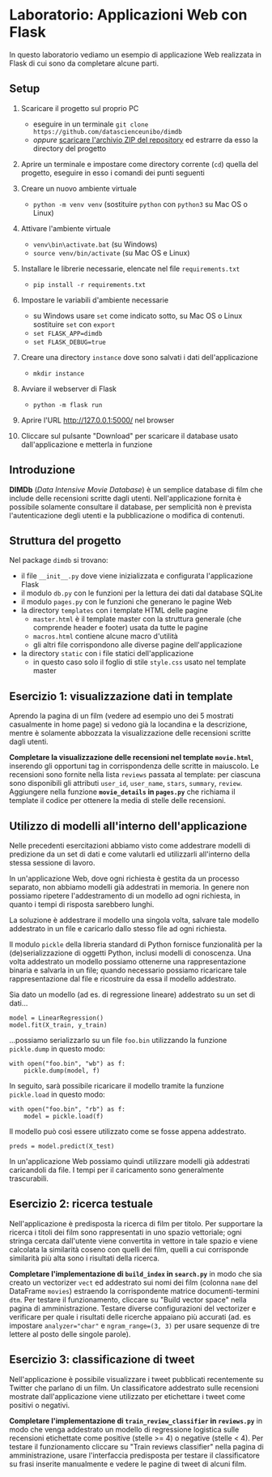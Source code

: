 Laboratorio: Applicazioni Web con Flask
=======================================

In questo laboratorio vediamo un esempio di applicazione Web realizzata in Flask di cui sono da completare alcune parti.

Setup
-----

1. Scaricare il progetto sul proprio PC
   - eseguire in un terminale `git clone https://github.com/datascienceunibo/dimdb`
   - _oppure_ [scaricare l'archivio ZIP del repository](https://github.com/datascienceunibo/dimdb/archive/master.zip) ed estrarre da esso la directory del progetto

2. Aprire un terminale e impostare come directory corrente (`cd`) quella del progetto, eseguire in esso i comandi dei punti seguenti

3. Creare un nuovo ambiente virtuale
   - `python -m venv venv` (sostituire `python` con `python3` su Mac OS o Linux)

4. Attivare l'ambiente virtuale
   - `venv\bin\activate.bat` (su Windows)
   - `source venv/bin/activate` (su Mac OS e Linux)

5. Installare le librerie necessarie, elencate nel file `requirements.txt`
   - `pip install -r requirements.txt`

6. Impostare le variabili d'ambiente necessarie
   - su Windows usare `set` come indicato sotto, su Mac OS o Linux sostituire `set` con `export`
   - `set FLASK_APP=dimdb`
   - `set FLASK_DEBUG=true`

7. Creare una directory `instance` dove sono salvati i dati dell'applicazione
   - `mkdir instance`

8. Avviare il webserver di Flask
   - `python -m flask run`

9. Aprire l'URL http://127.0.0.1:5000/ nel browser

10. Cliccare sul pulsante "Download" per scaricare il database usato dall'applicazione e metterla in funzione

Introduzione
------------

**DIMDb** (_Data Intensive Movie Database_) è un semplice database di film che include delle recensioni scritte dagli utenti. Nell'applicazione fornita è possibile solamente consultare il database, per semplicità non è prevista l'autenticazione degli utenti e la pubblicazione o modifica di contenuti.

Struttura del progetto
----------------------

Nel package `dimdb` si trovano:
- il file `__init__.py` dove viene inizializzata e configurata l'applicazione Flask
- il modulo `db.py` con le funzioni per la lettura dei dati dal database SQLite
- il modulo `pages.py` con le funzioni che generano le pagine Web
- la directory `templates` con i template HTML delle pagine
  - `master.html` è il template master con la struttura generale (che comprende header e footer) usata da tutte le pagine
  - `macros.html` contiene alcune macro d'utilità
  - gli altri file corrispondono alle diverse pagine dell'applicazione
- la directory `static` con i file statici dell'applicazione
  - in questo caso solo il foglio di stile `style.css` usato nel template master

Esercizio 1: visualizzazione dati in template
---------------------------------------------

Aprendo la pagina di un film (vedere ad esempio uno dei 5 mostrati casualmente in home page) si vedono già la locandina e la descrizione, mentre è solamente abbozzata la visualizzazione delle recensioni scritte dagli utenti.

**Completare la visualizzazione delle recensioni nel template `movie.html`**, inserendo gli opportuni tag in corrispondenza delle scritte in maiuscolo. Le recensioni sono fornite nella lista `reviews` passata al template: per ciascuna sono disponibili gli attributi `user_id`, `user_name`, `stars`, `summary`, `review`. Aggiungere nella funzione **`movie_details` in `pages.py`** che richiama il template il codice per ottenere la media di stelle delle recensioni.

Utilizzo di modelli all'interno dell'applicazione
-------------------------------------------------

Nelle precedenti esercitazioni abbiamo visto come addestrare modelli di predizione da un set di dati e come valutarli ed utilizzarli all'interno della stessa sessione di lavoro.

In un'applicazione Web, dove ogni richiesta è gestita da un processo separato, non abbiamo modelli già addestrati in memoria. In genere non possiamo ripetere l'addestramento di un modello ad ogni richiesta, in quanto i tempi di risposta sarebbero lunghi.

La soluzione è addestrare il modello una singola volta, salvare tale modello addestrato in un file e caricarlo dallo stesso file ad ogni richiesta.

Il modulo `pickle` della libreria standard di Python fornisce funzionalità per la (de)serializzazione di oggetti Python, inclusi modelli di conoscenza. Una volta addestrato un modello possiamo ottenerne una rappresentazione binaria e salvarla in un file; quando necessario possiamo ricaricare tale rappresentazione dal file e ricostruire da essa il modello addestrato.

Sia dato un modello (ad es. di regressione lineare) addestrato su un set di dati...

```
model = LinearRegression()
model.fit(X_train, y_train)
```

...possiamo serializzarlo su un file `foo.bin` utilizzando la funzione `pickle.dump` in questo modo:

```
with open("foo.bin", "wb") as f:
    pickle.dump(model, f)
```

In seguito, sarà possibile ricaricare il modello tramite la funzione `pickle.load` in questo modo:

```
with open("foo.bin", "rb") as f:
    model = pickle.load(f)
```

Il modello può così essere utilizzato come se fosse appena addestrato.

```
preds = model.predict(X_test)
```

In un'applicazione Web possiamo quindi utilizzare modelli già addestrati caricandoli da file. I tempi per il caricamento sono generalmente trascurabili.

Esercizio 2: ricerca testuale
-----------------------------

Nell'applicazione è predisposta la ricerca di film per titolo. Per supportare la ricerca i titoli dei film sono rappresentati in uno spazio vettoriale; ogni stringa cercata dall'utente viene convertita in vettore in tale spazio e viene calcolata la similarità coseno con quelli dei film, quelli a cui corrisponde similarità più alta sono i risultati della ricerca.

**Completare l'implementazione di `build_index` in `search.py`** in modo che sia creato un vectorizer `vect` ed addestrato sui nomi dei film (colonna `name` del DataFrame `movies`) estraendo la corrispondente matrice documenti-termini `dtm`. Per testare il funzionamento, cliccare su "Build vector space" nella pagina di amministrazione. Testare diverse configurazioni del vectorizer e verificare per quale i risultati delle ricerche appaiano più accurati (ad. es impostare `analyzer="char"` e `ngram_range=(3, 3)` per usare sequenze di tre lettere al posto delle singole parole).

Esercizio 3: classificazione di tweet
-------------------------------------

Nell'applicazione è possibile visualizzare i tweet pubblicati recentemente su Twitter che parlano di un film. Un classificatore addestrato sulle recensioni mostrate dall'applicazione viene utilizzato per etichettare i tweet come positivi o negativi.

**Completare l'implementazione di `train_review_classifier` in `reviews.py`** in modo che venga addestrato un modello di regressione logistica sulle recensioni etichettate come positive (stelle >= 4) o negative (stelle < 4). Per testare il funzionamento cliccare su "Train reviews classifier" nella pagina di amministrazione, usare l'interfaccia predisposta per testare il classificatore su frasi inserite manualmente e vedere le pagine di tweet di alcuni film.
